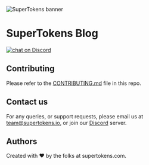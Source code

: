 ![SuperTokens banner](https://raw.githubusercontent.com/supertokens/supertokens-logo/master/images/Artboard%20%E2%80%93%2027%402x.png)

# SuperTokens Blog

<a href="https://supertokens.com/discord">
  <img src="https://img.shields.io/discord/603466164219281420.svg?logo=discord" alt="chat on Discord">
</a>

## Contributing

Please refer to the [CONTRIBUTING.md](https://github.com/supertokens/blog/blob/master/CONTRIBUTING.md) file in this repo.

## Contact us

For any queries, or support requests, please email us at team@supertokens.io, or join our [Discord](https://www.supertokens.com/discord) server.

## Authors

Created with :heart: by the folks at supertokens.com.